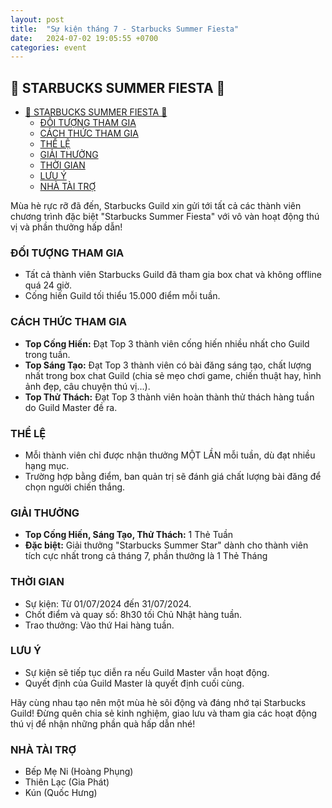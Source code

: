 ```yaml
---
layout: post
title:  "Sự kiện tháng 7 - Starbucks Summer Fiesta"
date:   2024-07-02 19:05:55 +0700
categories: event
---
```


## 📣 STARBUCKS SUMMER FIESTA 🍹

- [📣 STARBUCKS SUMMER FIESTA 🍹](#-starbucks-summer-fiesta-)
  - [ĐỐI TƯỢNG THAM GIA](#đối-tượng-tham-gia)
  - [CÁCH THỨC THAM GIA](#cách-thức-tham-gia)
  - [THỂ LỆ](#thể-lệ)
  - [GIẢI THƯỞNG](#giải-thưởng)
  - [THỜI GIAN](#thời-gian)
  - [LƯU Ý](#lưu-ý)
  - [NHÀ TÀI TRỢ](#nhà-tài-trợ)

Mùa hè rực rỡ đã đến, Starbucks Guild xin gửi tới tất cả các thành viên chương trình đặc biệt "Starbucks Summer Fiesta" với vô vàn hoạt động thú vị và phần thưởng hấp dẫn!

### ĐỐI TƯỢNG THAM GIA

- Tất cả thành viên Starbucks Guild đã tham gia box chat và không offline quá 24 giờ.
- Cống hiến Guild tối thiểu 15.000 điểm mỗi tuần.

### CÁCH THỨC THAM GIA

- **Top Cống Hiến:** Đạt Top 3 thành viên cống hiến nhiều nhất cho Guild trong tuần.
- **Top Sáng Tạo:** Đạt Top 3 thành viên có bài đăng sáng tạo, chất lượng nhất trong box chat Guild (chia sẻ mẹo chơi game, chiến thuật hay, hình ảnh đẹp, câu chuyện thú vị...).
- **Top Thử Thách:** Đạt Top 3 thành viên hoàn thành thử thách hàng tuần do Guild Master đề ra.

### THỂ LỆ

- Mỗi thành viên chỉ được nhận thưởng MỘT LẦN mỗi tuần, dù đạt nhiều hạng mục.
- Trường hợp bằng điểm, ban quản trị sẽ đánh giá chất lượng bài đăng để chọn người chiến thắng.

### GIẢI THƯỞNG

- **Top Cống Hiến, Sáng Tạo, Thử Thách:** 1 Thẻ Tuần
- **Đặc biệt:** Giải thưởng "Starbucks Summer Star" dành cho thành viên tích cực nhất trong cả tháng 7, phần thưởng là 1 Thẻ Tháng

### THỜI GIAN

- Sự kiện: Từ 01/07/2024 đến 31/07/2024.
- Chốt điểm và quay số: 8h30 tối Chủ Nhật hàng tuần.
- Trao thưởng: Vào thứ Hai hàng tuần.

### LƯU Ý

- Sự kiện sẽ tiếp tục diễn ra nếu Guild Master vẫn hoạt động.
- Quyết định của Guild Master là quyết định cuối cùng.

Hãy cùng nhau tạo nên một mùa hè sôi động và đáng nhớ tại Starbucks Guild! Đừng quên chia sẻ kinh nghiệm, giao lưu và tham gia các hoạt động thú vị để nhận những phần quà hấp dẫn nhé!

### NHÀ TÀI TRỢ

- Bếp Mẹ Ni (Hoàng Phụng)
- Thiên Lạc (Gia Phát)
- Kún (Quốc Hưng)
